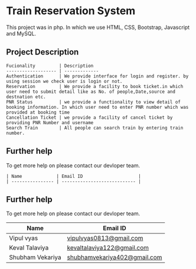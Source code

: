 # Train Reservation System

This project was in php. In which we use HTML, CSS, Bootstrap, Javascript and MySQL.

## Project Description

	Fucionality         | Description
	------------------- | -------------
	Authentication      | We provide interface for login and register. by using session we check user is login or not.
	Reservation  	    | We provide a facility to book ticket.in which user need to submit detail like as No. of people,Date,source and destnation etc.
	PNR Status          | we provide a functionality to view detail of booking information. In which user need to enter PNR number which was provided at booking time 
	Cancellation Ticket | we provide a facility of cancel ticket by providing PNR Number and username
	Search Train        | All people can search train by entering train number.

## Further help

To get more help on please contact our devloper team.
	
	| Name             | Email ID                     |
	| ---------------- | ---------------------------- |

## Further help

To get more help on please contact our devloper team.

| Name | Email ID |
| --- | --- |
| Vipul vyas | vipulvyas0813@gmail.com |
| Keval Talaviya | kevaltalaviya122@gmail.com |
| Shubham Vekariya | shubhamvekariya402@gmail.com |
